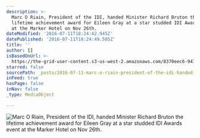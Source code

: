 ```yaml
---
description: >-
  Marc O Riain, President of the IDI, handed Minister Richard Bruton the
  lifetime achievement award for Eileen Gray at a star studded IDI Awards event
  at the Marker Hotel on Nov 26th.
dateModified: '2016-07-11T18:24:42.945Z'
datePublished: '2016-07-11T18:24:49.505Z'
title: ''
author: []
isBasedOnUrl: >-
  https://the-grid-user-content.s3-us-west-2.amazonaws.com/8370eec6-9476-4023-8500-b3b435f83933.jpg
starred: false
sourcePath: _posts/2016-07-11-marc-o-riain-president-of-the-idi-handed-minister-richard.md
inFeed: true
hasPage: false
inNav: false
_type: MediaObject

---
```

![Marc O Riain, President of the IDI, handed Minister Richard Bruton the lifetime achievement award for Eileen Gray at a star studded IDI Awards event at the Marker Hotel on Nov 26th.](https://the-grid-user-content.s3-us-west-2.amazonaws.com/8370eec6-9476-4023-8500-b3b435f83933.jpg)